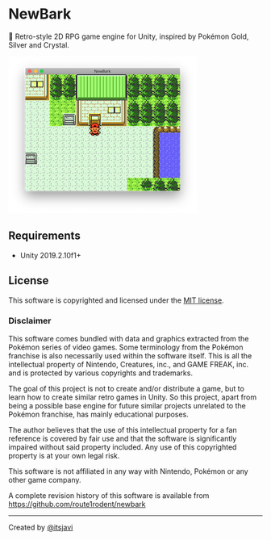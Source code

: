 # NewBark
🌳 Retro-style 2D RPG game engine for Unity, inspired by Pokémon Gold, Silver and Crystal.

![screenshot](Assets/Images/screenshot.png)


## Requirements

- Unity 2019.2.10f1+


## License

This software is copyrighted and licensed under the 
[MIT license](https://github.com/route1rodent/newbark/LICENSE).

### Disclaimer

This software comes bundled with data and graphics extracted from the
Pokémon series of video games. Some terminology from the Pokémon franchise is
also necessarily used within the software itself. This is all the intellectual
property of Nintendo, Creatures, inc., and GAME FREAK, inc. and is protected by
various copyrights and trademarks.

The goal of this project is not to create and/or distribute a game, but to learn
how to create similar retro games in Unity. So this project, apart from being a possible
base engine for future similar projects unrelated to the Pokémon franchise,
has mainly educational purposes.

The author believes that the use of this intellectual property for a fan reference
is covered by fair use and that the software is significantly impaired without said
property included. Any use of this copyrighted property is at your own legal risk.

This software is not affiliated in any way with Nintendo,
Pokémon or any other game company.

A complete revision history of this software is available from
https://github.com/route1rodent/newbark

---


Created by [@itsjavi](https://github.com/itsjavi)
